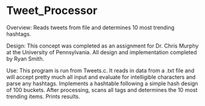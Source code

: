 # Tweet_Processor
Overview: Reads tweets from file and determines 10 most trending hashtags.

Design: This concept was completed as an assignment for Dr. Chris Murphy at the University of Pennsylvania. All design and implementation completed by Ryan Smith.

Use: This program is run from Tweets.c. It reads in data from a .txt file and will accept pretty much all input and evaluate for intelligible characters and parse any hashtags. Implements a hashtable following a simple hash design of 100 buckets. After processing, scans all tags and determines the 10 most trending items. Prints results.
